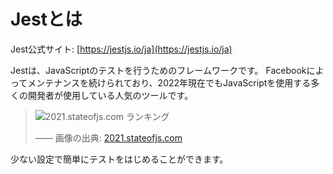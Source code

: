 # Jestとは

Jest公式サイト: [https://jestjs.io/ja](https://jestjs.io/ja)

Jestは、JavaScriptのテストを行うためのフレームワークです。
Facebookによってメンテナンスを続けられており、2022年現在でもJavaScriptを使用する多くの開発者が使用している人気のツールです。

> ![2021.stateofjs.com ランキング](https://i.gyazo.com/c2b2c4a6111af6aa960f71bbadd4b5ef.png)
>
> ―― 画像の出典: [2021.stateofjs.com](https://2021.stateofjs.com/ja-JP/libraries/testing/)

少ない設定で簡単にテストをはじめることができます。
